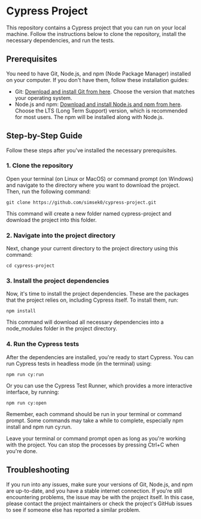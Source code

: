 <h1>Cypress Project</h1>

<p>This repository contains a Cypress project that you can run on your local machine. Follow the instructions below to clone the repository, install the necessary dependencies, and run the tests.</p>

<h2>Prerequisites</h2>

<p>You need to have Git, Node.js, and npm (Node Package Manager) installed on your computer. If you don't have them, follow these installation guides:</p>

<ul>
<li>Git: <a href="https://git-scm.com/downloads">Download and install Git from here</a>. Choose the version that matches your operating system.</li>
<li>Node.js and npm: <a href="https://nodejs.org/en/download/">Download and install Node.js and npm from here</a>. Choose the LTS (Long Term Support) version, which is recommended for most users. The npm will be installed along with Node.js.</li>
</ul>

<h2>Step-by-Step Guide</h2>

<p>Follow these steps after you've installed the necessary prerequisites.</p>

<h3>1. Clone the repository</h3>

<p>Open your terminal (on Linux or MacOS) or command prompt (on Windows) and navigate to the directory where you want to download the project. Then, run the following command:</p>

<pre><code>git clone https://github.com/simsek0/cypress-project.git</code></pre>

<p>This command will create a new folder named cypress-project and download the project into this folder.</p>

<h3>2. Navigate into the project directory</h3>

<p>Next, change your current directory to the project directory using this command:</p>

<pre><code>cd cypress-project</code></pre>

<h3>3. Install the project dependencies</h3>

<p>Now, it's time to install the project dependencies. These are the packages that the project relies on, including Cypress itself. To install them, run:</p>

<pre><code>npm install</code></pre>

<p>This command will download all necessary dependencies into a node_modules folder in the project directory.</p>

<h3>4. Run the Cypress tests</h3>

<p>After the dependencies are installed, you're ready to start Cypress. You can run Cypress tests in headless mode (in the terminal) using:</p>

<pre><code>npm run cy:run</code></pre>

<p>Or you can use the Cypress Test Runner, which provides a more interactive interface, by running:</p>

<pre><code>npm run cy:open</code></pre>

<p>Remember, each command should be run in your terminal or command prompt. Some commands may take a while to complete, especially npm install and npm run cy:run.</p>

<p>Leave your terminal or command prompt open as long as you're working with the project. You can stop the processes by pressing Ctrl+C when you're done.</p>

<h2>Troubleshooting</h2>

<p>If you run into any issues, make sure your versions of Git, Node.js, and npm are up-to-date, and you have a stable internet connection. If you're still encountering problems, the issue may be with the project itself. In this case, please contact the project maintainers or check the project's GitHub issues to see if someone else has reported a similar problem.</p>

